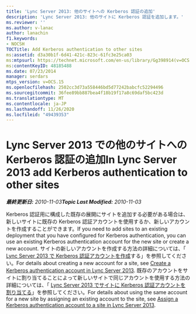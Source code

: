 ```yaml
---
title: 'Lync Server 2013: 他のサイトへの Kerberos 認証の追加'
description: 'Lync Server 2013: 他のサイトに Kerberos 認証を追加します。'
ms.reviewer: ''
ms.author: v-lanac
author: lanachin
f1.keywords:
- NOCSH
TOCTitle: Add Kerberos authentication to other sites
ms:assetid: d3a30b1f-6d41-421c-823c-61fc3e25ca03
ms:mtpsurl: https://technet.microsoft.com/en-us/library/Gg398914(v=OCS.15)
ms:contentKeyID: 48185488
ms.date: 07/23/2014
manager: serdars
mtps_version: v=OCS.15
ms.openlocfilehash: 2502cc3d73a558446bd5d77242babcfc52294496
ms.sourcegitcommit: 36fee89bb887bea4f18b19f17a8c69daf5bc423d
ms.translationtype: MT
ms.contentlocale: ja-JP
ms.lasthandoff: 11/26/2020
ms.locfileid: "49439353"
---
```

# <a name="in-lync-server-2013-add-kerberos-authentication-to-other-sites"></a><span data-ttu-id="5d0d4-103">Lync Server 2013 での他のサイトへの Kerberos 認証の追加</span><span class="sxs-lookup"><span data-stu-id="5d0d4-103">In Lync Server 2013 add Kerberos authentication to other sites</span></span>

<div data-xmlns="http://www.w3.org/1999/xhtml">

<div class="topic" data-xmlns="http://www.w3.org/1999/xhtml" data-msxsl="urn:schemas-microsoft-com:xslt" data-cs="https://msdn.microsoft.com/">

<div data-asp="https://msdn2.microsoft.com/asp">



</div>

<div id="mainSection">

<div id="mainBody"><span data-ttu-id="5d0d4-104">

<span> </span></span><span class="sxs-lookup"><span data-stu-id="5d0d4-104">

<span> </span></span></span>

<span data-ttu-id="5d0d4-105">_**最終更新日:** 2010-11-03_</span><span class="sxs-lookup"><span data-stu-id="5d0d4-105">_**Topic Last Modified:** 2010-11-03_</span></span>

<span data-ttu-id="5d0d4-106">Kerberos 認証用に構成した既存の展開にサイトを追加する必要がある場合は、新しいサイトに既存の Kerberos 認証アカウントを使用するか、新しいアカウントを作成することができます。</span><span class="sxs-lookup"><span data-stu-id="5d0d4-106">If you need to add sites to an existing deployment that you have configured for Kerberos authentication, you can use an existing Kerberos authentication account for the new site or create a new account.</span></span> <span data-ttu-id="5d0d4-107">サイトの新しいアカウントを作成する方法の詳細については、「 [Lync Server 2013 で Kerberos 認証アカウントを作成](lync-server-2013-create-a-kerberos-authentication-account.md)する」を参照してください。</span><span class="sxs-lookup"><span data-stu-id="5d0d4-107">For details about creating a new account for a site, see [Create a Kerberos authentication account in Lync Server 2013](lync-server-2013-create-a-kerberos-authentication-account.md).</span></span> <span data-ttu-id="5d0d4-108">既存のアカウントをサイトに割り当てることによって新しいサイトで同じアカウントを使用する方法の詳細については、「 [Lync Server 2013 でサイトに Kerberos 認証アカウントを割り当てる](lync-server-2013-assign-a-kerberos-authentication-account-to-a-site.md)」を参照してください。</span><span class="sxs-lookup"><span data-stu-id="5d0d4-108">For details about using the same account for a new site by assigning an existing account to the site, see [Assign a Kerberos authentication account to a site in Lync Server 2013](lync-server-2013-assign-a-kerberos-authentication-account-to-a-site.md).</span></span>

<span data-ttu-id="5d0d4-109"></div>

<span> </span>

</div>

</div>

</span><span class="sxs-lookup"><span data-stu-id="5d0d4-109"></div>

<span> </span>

</div>

</div>

</span></span></div>


